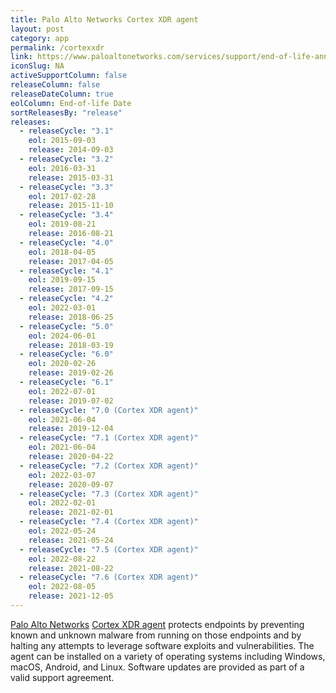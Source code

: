 ```yaml
---
title: Palo Alto Networks Cortex XDR agent
layout: post
category: app
permalink: /cortexxdr
link: https://www.paloaltonetworks.com/services/support/end-of-life-announcements/end-of-life-summary
iconSlug: NA
activeSupportColumn: false
releaseColumn: false
releaseDateColumn: true
eolColumn: End-of-life Date
sortReleasesBy: "release"
releases:
  - releaseCycle: "3.1"
    eol: 2015-09-03
    release: 2014-09-03
  - releaseCycle: "3.2"
    eol: 2016-03-31
    release: 2015-03-31
  - releaseCycle: "3.3"
    eol: 2017-02-28
    release: 2015-11-10
  - releaseCycle: "3.4"
    eol: 2019-08-21
    release: 2016-08-21
  - releaseCycle: "4.0"
    eol: 2018-04-05
    release: 2017-04-05
  - releaseCycle: "4.1"
    eol: 2019-09-15
    release: 2017-09-15
  - releaseCycle: "4.2"
    eol: 2022-03-01
    release: 2018-06-25
  - releaseCycle: "5.0"
    eol: 2024-06-01
    release: 2018-03-19
  - releaseCycle: "6.0"
    eol: 2020-02-26
    release: 2019-02-26
  - releaseCycle: "6.1"
    eol: 2022-07-01
    release: 2019-07-02
  - releaseCycle: "7.0 (Cortex XDR agent)"
    eol: 2021-06-04
    release: 2019-12-04
  - releaseCycle: "7.1 (Cortex XDR agent)"
    eol: 2021-06-04
    release: 2020-04-22
  - releaseCycle: "7.2 (Cortex XDR agent)"
    eol: 2022-03-07
    release: 2020-09-07
  - releaseCycle: "7.3 (Cortex XDR agent)"
    eol: 2022-02-01
    release: 2021-02-01
  - releaseCycle: "7.4 (Cortex XDR agent)"
    eol: 2022-05-24
    release: 2021-05-24
  - releaseCycle: "7.5 (Cortex XDR agent)"
    eol: 2022-08-22
    release: 2021-08-22
  - releaseCycle: "7.6 (Cortex XDR agent)"
    eol: 2022-08-05
    release: 2021-12-05
---
```

[Palo Alto Networks](https://www.paloaltonetworks.com/) [Cortex XDR agent](https://docs.paloaltonetworks.com/cortex/cortex-xdr.html) protects endpoints by preventing known and unknown malware from running on those endpoints and by halting any attempts to leverage software exploits and vulnerabilities. The agent can be installed on a variety of operating systems including Windows, macOS, Android, and Linux.
Software updates are provided as part of a valid support agreement.
